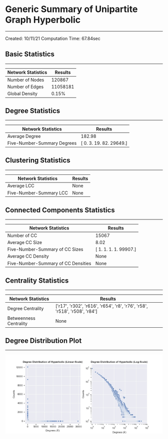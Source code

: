 # Generic Summary of Unipartite Graph **Hyperbolic**
---
Created: 10/11/21
Computation Time: 67.84sec

## Basic Statistics
---
| Network Statistics | Results |
|---|---|
| Number of Nodes | 120867 |
| Number of Edges | 11058181 |
| Global Density | 0.15% |
## Degree Statistics
---
| Network Statistics | Results |
|---|---|
| Average Degree | 182.98 |
| Five-Number-Summary Degrees | [    0.     3.    19.    82. 29649.] |
## Clustering Statistics
---
| Network Statistics | Results |
|---|---|
| Average LCC | None |
| Five-Number-Summary LCC | None |
## Connected Components Statistics
---
| Network Statistics | Results |
|---|---|
| Number of CC | 15067 |
| Average CC Size | 8.02 |
| Five-Number-Summary of CC Sizes | [    1.     1.     1.     1. 99907.] |
| Average CC Density | None |
| Five-Number-Summary of CC Densities | None |
## Centrality Statistics
---
| Network Statistics | Results |
|---|---|
| Degree Centrality | ['r17', 'r302', 'r616', 'r654', 'r8', 'r76', 'r58', 'r518', 'r508', 'r84'] |
| Betweenness Centrality | None |
## Degree Distribution Plot
---
![image](./assets/degree_distribution.jpg)